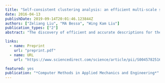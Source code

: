 ```yaml
---
title: "Self-consistent clustering analysis: an efficient multi-scale scheme for inelastic heterogeneous materials"
date: 2016-04-13
publishDate: 2019-09-14T20:01:46.123844Z
authors: ["Zeliang Liu", "MA Bessa", "Wing Kam Liu"]
publication_types: ["2"]
abstract: "The discovery of efficient and accurate descriptions for the macroscopic behavior of materials with complex microstructure is an outstanding challenge in mechanics of materials. A mechanistic, data-driven, two-scale approach is developed for predicting the behavior of general heterogeneous materials under irreversible processes such as inelastic deformation. The proposed approach includes two major innovations: (1) the use of a data compression algorithm, -means clustering, during the offline stage of the method to homogenize the local features of the material microstructure into a group of clusters; and (2) a new method called self-consistent clustering analysis used in the online stage that is valid for any local plasticity laws of each material phase without the need for additional calibration. A particularly important feature of the proposed approach is that the offline stage only uses the linear elastic properties of each material phase, making it efficient. This work is believed to open new avenues in parameter-free multi-scale modeling of complex materials, and perhaps in other fields that require homogenization of irreversible processes."

links:
  - name: Preprint
    url: "preprint.pdf"
  - name: URL
    url: "https://www.sciencedirect.com/science/article/pii/S0045782516301499"

featured: yes
publication: "*Computer Methods in Applied Mechanics and Engineering*"
---
```


